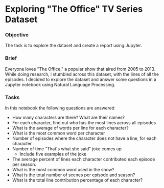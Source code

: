 # Exploring "The Office" TV Series Dataset

### Objective

The task is to explore the dataset and create a report using Jupyter.

### Brief

Everyone loves "The Office," a popular show that aired from 2005 to 2013. While doing research, I stumbled across this dataset, with the lines of all the episodes.
I decided to explore the dataset and answer some questions in a Jupyter notebook using Natural Language Processing.

### Tasks

In this notebook the following questions are answered:

-   How many characters are there? What are their names?
-   For each character, find out who has the most lines across all episodes
-   What is the average of words per line for each character?
-   What is the most common word per character
-   Number of episodes where the character does not have a line, for each character
-   Number of time "That's what she said" joke comes up
    -   Include five examples of the joke
-   The average percent of lines each character contributed each episode per season.
-   What is the most common word used in the show?
-   What is the total number of scenes per episode and season?
-   What is the total line contribution percentage of each character?

